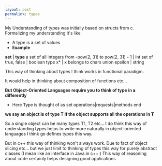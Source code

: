 ```yaml
---
layout: post
permalink: types
---
```


My Understanding of types was initially based on structs from c. 
Formalizing my understanding it's like 


- A type is a set of values
- **Example**

**set** | **type**
a set of all integers from -pow(2, 31) to pow(2, 31) - 1 | int
set of true, false | boolean type
x* \| x belongs to chars union epsilon | string

This way of thinking about types I think works in functional paradigm. 

It would help in thinking about composition of functions etc...

**But Object-Oriented Languages require you to think of type in a differently**

- Here Type is thought of as set operations|requests|methods 
end

**we say an object is of type T if the object supports all the operations in T**

So a single object can be many types T1, T2 etc...
I do think this way of understanding types helps to write more naturally in object-oriented languages
I think go defines types this way.

But in c++ this way of thinking won't always work. Due to fact of object slicing etc... but we just limit
to thinking of types this way for purely abstract classes (I mean like an interface in Java in c++ )
This way of reasoning about code certainly helps designing good applications

